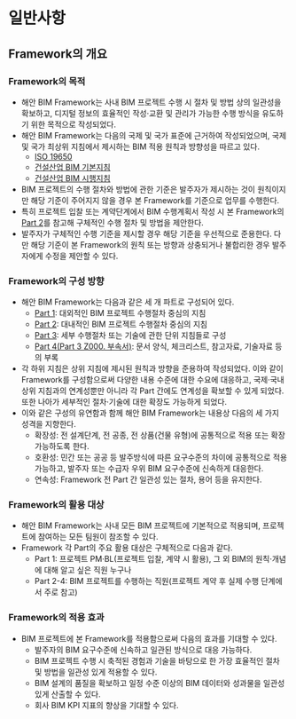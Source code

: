 # 일반사항

## Framework의 개요

### Framework의 목적

* 해안 BIM Framework는 사내 BIM 프로젝트 수행 시 절차 및 방법 상의 일관성을 확보하고, 디지털 정보의 효율적인 작성·교환 및 관리가 가능한 수행 방식을 유도하기 위한 목적으로 작성되었다.
* 해안 BIM Framework는 다음의 국제 및 국가 표준에 근거하여 작성되었으며, 국제 및 국가 최상위 지침에서 제시하는 BIM 적용 원칙과 방향성을 따르고 있다.
  * [ISO 19650](https://www.ukbimframework.org/standards)
  * [건설산업 BIM 기본지침](http://www.molit.go.kr/USR/policyData/m\_34681/dtl.jsp?search=\&srch\_dept\_nm=\&srch\_dept\_id=\&srch\_usr\_nm=\&srch\_usr\_titl=Y\&srch\_usr\_ctnt=\&search\_regdate\_s=\&search\_regdate\_e=\&psize=10\&s\_category=\&p\_category=\&lcmspage=1\&id=4516)
  * [건설산업 BIM 시행지침](http://www.molit.go.kr/USR/policyData/m\_34681/dtl.jsp?search=\&srch\_dept\_nm=\&srch\_dept\_id=\&srch\_usr\_nm=\&srch\_usr\_titl=Y\&srch\_usr\_ctnt=\&search\_regdate\_s=\&search\_regdate\_e=\&psize=10\&s\_category=\&p\_category=\&lcmspage=1\&id=4634)
* BIM 프로젝트의 수행 절차와 방법에 관한 기준은 발주자가 제시하는 것이 원칙이지만 해당 기준이 주어지지 않을 경우 본 Framework를 기준으로 업무를 수행한다.
* 특히 프로젝트 입찰 또는 계약단계에서 BIM 수행계획서 작성 시 본 Framework의 [Part 2](https://bim.haeahn.com/bimguide/part2/)를 참고해 구체적인 수행 절차 및 방법을 제안한다.
* 발주자가 구체적인 수행 기준을 제시할 경우 해당 기준을 우선적으로 준용한다. 다만 해당 기준이 본 Framework의 원칙 또는 방향과 상충되거나 불합리한 경우 발주자에게 수정을 제안할 수 있다.

### Framework의 구성 방향 <a href="#id-2-framework" id="id-2-framework"></a>

* 해안 BIM Framework는 다음과 같은 세 개 파트로 구성되어 있다.
  * [Part 1](https://bim.haeahn.com/bimguide/part1): 대외적인 BIM 프로젝트 수행절차 중심의 지침
  * [Part 2](https://bim.haeahn.com/bimguide/part2): 대내적인 BIM 프로젝트 수행절차 중심의 지침
  * [Part 3](https://bim.haeahn.com/bimguide/part3): 세부 수행절차 또는 기술에 관한 단위 지침들로 구성
  * [Part 4(Part 3 Z000. 부속서)](https://bim.haeahn.com/bimguide/part1/overview/general-information/appendix/bim-contract-checklist.md): 문서 양식, 체크리스트, 참고자료, 기술자료 등의 부록
* 각 하위 지침은 상위 지침에 제시된 원칙과 방향을 준용하여 작성되었다. 이와 같이 Framework를 구성함으로써 다양한 내용 수준에 대한 수요에 대응하고, 국제·국내 상위 지침과의 연계성뿐만 아니라 각 Part 간에도 연계성을 확보할 수 있게 되었다. 또한 나아가 세부적인 절차·기술에 대한 확장도 가능하게 되었다.
* 이와 같은 구성의 유연함과 함께 해안 BIM Framework는 내용상 다음의 세 가지 성격을 지향한다.
  * 확장성: 전 설계단계, 전 공종, 전 상품(건물 유형)에 공통적으로 적용 또는 확장 가능하도록 한다.
  * 호환성: 민간 또는 공공 등 발주방식에 따른 요구수준의 차이에 공통적으로 적용 가능하고, 발주자 또는 수급자 우위 BIM 요구수준에 신속하게 대응한다.
  * 연속성: Framework 전 Part 간 일관성 있는 절차, 용어 등을 유지한다.

### Framework의 활용 대상 <a href="#id-3-framework" id="id-3-framework"></a>

* 해안 BIM Framework는 사내 모든 BIM 프로젝트에 기본적으로 적용되며, 프로젝트에 참여하는 모든 팀원이 참조할 수 있다.
* Framework 각 Part의 주요 활용 대상은 구체적으로 다음과 같다.
  * Part 1: 프로젝트 PM·BL(프로젝트 입찰, 계약 시 활용), 그 외 BIM의 원칙·개념에 대해 알고 싶은 직원 누구나
  * Part 2-4: BIM 프로젝트를 수행하는 직원(프로젝트 계약 후 실제 수행 단계에서 주로 참고)

### Framework의 적용 효과 <a href="#id-4-framework" id="id-4-framework"></a>

* BIM 프로젝트에 본 Framework를 적용함으로써 다음의 효과를 기대할 수 있다.
  * 발주자의 BIM 요구수준에 신속하고 일관된 방식으로 대응 가능하다.
  * BIM 프로젝트 수행 시 축적된 경험과 기술을 바탕으로 한 가장 효율적인 절차 및 방법을 일관성 있게 적용할 수 있다.
  * BIM 설계의 품질을 확보하고 일정 수준 이상의 BIM 데이터와 성과물을 일관성 있게 산출할 수 있다.
  * 회사 BIM KPI 지표의 향상을 기대할 수 있다.
